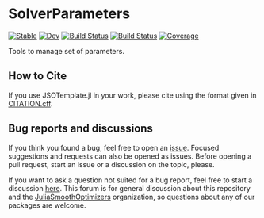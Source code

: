 # SolverParameters

[![Stable](https://img.shields.io/badge/docs-stable-blue.svg)](https://monssaftoukal.github.io/SolverParameters.jl/stable)
[![Dev](https://img.shields.io/badge/docs-dev-blue.svg)](https://monssaftoukal.github.io/SolverParameters.jl/dev)
[![Build Status](https://github.com/JuliaSmoothOptimizers/SolverParameters.jl/workflows/CI/badge.svg)](https://github.com/JuliaSmoothOptimizers/SolverParameters.jl/actions)
[![Build Status](https://api.cirrus-ci.com/github/JuliaSmoothOptimizers/SolverParameters.jl.svg)](https://cirrus-ci.com/github/JuliaSmoothOptimizers/SolverParameters.jl)
[![Coverage](https://codecov.io/gh/JuliaSmoothOptimizers/SolverParameters.jl/branch/master/graph/badge.svg)](https://codecov.io/gh/JuliaSmoothOptimizers/SolverParameters.jl)

Tools to manage set of parameters.

## How to Cite

If you use JSOTemplate.jl in your work, please cite using the format given in [CITATION.cff](https://github.com/JuliaSmoothOptimizers/JSOTemplate.jl/blob/main/CITATION.cff).

## Bug reports and discussions

If you think you found a bug, feel free to open an [issue](https://github.com/JuliaSmoothOptimizers/JSOTemplate.jl/issues).
Focused suggestions and requests can also be opened as issues. Before opening a pull request, start an issue or a discussion on the topic, please.

If you want to ask a question not suited for a bug report, feel free to start a discussion [here](https://github.com/JuliaSmoothOptimizers/Organization/discussions). This forum is for general discussion about this repository and the [JuliaSmoothOptimizers](https://github.com/JuliaSmoothOptimizers) organization, so questions about any of our packages are welcome.
